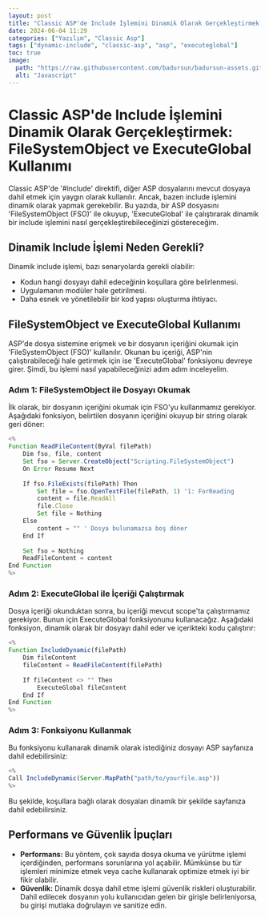 ```yaml
---
layout: post
title: "Classic ASP'de Include İşlemini Dinamik Olarak Gerçekleştirmek: FileSystemObject ve ExecuteGlobal Kullanımı"
date: 2024-06-04 11:29
categories: ["Yazılım", "Classic Asp"]
tags: ["dynamic-include", "classic-asp", "asp", "executeglobal"]
toc: true
image:
  path: "https://raw.githubusercontent.com/badursun/badursun-assets.github.io/refs/heads/main/img/asp-66eea92b39262.webp"
  alt: "Javascript"
---
```


# Classic ASP'de Include İşlemini Dinamik Olarak Gerçekleştirmek: FileSystemObject ve ExecuteGlobal Kullanımı

Classic ASP'de '#include' direktifi, diğer ASP dosyalarını mevcut dosyaya dahil etmek için yaygın olarak kullanılır. Ancak, bazen include işlemini dinamik olarak yapmak gerekebilir. Bu yazıda, bir ASP dosyasını 'FileSystemObject (FSO)' ile okuyup, 'ExecuteGlobal' ile çalıştırarak dinamik bir include işlemini nasıl gerçekleştirebileceğinizi göstereceğim.

## Dinamik Include İşlemi Neden Gerekli?
Dinamik include işlemi, bazı senaryolarda gerekli olabilir:
- Kodun hangi dosyayı dahil edeceğinin koşullara göre belirlenmesi.
- Uygulamanın modüler hale getirilmesi.
- Daha esnek ve yönetilebilir bir kod yapısı oluşturma ihtiyacı.

## FileSystemObject ve ExecuteGlobal Kullanımı
ASP'de dosya sistemine erişmek ve bir dosyanın içeriğini okumak için 'FileSystemObject (FSO)' kullanılır. Okunan bu içeriği, ASP'nin çalıştırabileceği hale getirmek için ise 'ExecuteGlobal' fonksiyonu devreye girer. Şimdi, bu işlemi nasıl yapabileceğinizi adım adım inceleyelim.

### Adım 1: FileSystemObject ile Dosyayı Okumak
İlk olarak, bir dosyanın içeriğini okumak için FSO'yu kullanmamız gerekiyor. Aşağıdaki fonksiyon, belirtilen dosyanın içeriğini okuyup bir string olarak geri döner:

```javascript
<%
Function ReadFileContent(ByVal filePath)
    Dim fso, file, content
    Set fso = Server.CreateObject("Scripting.FileSystemObject")
    On Error Resume Next
    
    If fso.FileExists(filePath) Then
        Set file = fso.OpenTextFile(filePath, 1) '1: ForReading
        content = file.ReadAll
        file.Close
        Set file = Nothing
    Else
        content = "" ' Dosya bulunamazsa boş döner
    End If
    
    Set fso = Nothing
    ReadFileContent = content
End Function
%>
```

### Adım 2: ExecuteGlobal ile İçeriği Çalıştırmak
Dosya içeriği okunduktan sonra, bu içeriği mevcut scope'ta çalıştırmamız gerekiyor. Bunun için ExecuteGlobal fonksiyonunu kullanacağız. Aşağıdaki fonksiyon, dinamik olarak bir dosyayı dahil eder ve içerikteki kodu çalıştırır:

```javascript
<%
Function IncludeDynamic(filePath)
    Dim fileContent
    fileContent = ReadFileContent(filePath)
    
    If fileContent <> "" Then
        ExecuteGlobal fileContent
    End If
End Function
%>
```

### Adım 3: Fonksiyonu Kullanmak
Bu fonksiyonu kullanarak dinamik olarak istediğiniz dosyayı ASP sayfanıza dahil edebilirsiniz:

```javascript
<%
Call IncludeDynamic(Server.MapPath("path/to/yourfile.asp"))
%>
```
Bu şekilde, koşullara bağlı olarak dosyaları dinamik bir şekilde sayfanıza dahil edebilirsiniz.

## Performans ve Güvenlik İpuçları
- **Performans:** Bu yöntem, çok sayıda dosya okuma ve yürütme işlemi içerdiğinden, performans sorunlarına yol açabilir. Mümkünse bu tür işlemleri minimize etmek veya cache kullanarak optimize etmek iyi bir fikir olabilir.
- **Güvenlik:** Dinamik dosya dahil etme işlemi güvenlik riskleri oluşturabilir. Dahil edilecek dosyanın yolu kullanıcıdan gelen bir girişle belirleniyorsa, bu girişi mutlaka doğrulayın ve sanitize edin.